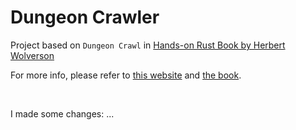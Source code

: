 # Dungeon Crawler

Project based on `Dungeon Crawl` in [Hands-on Rust Book by Herbert Wolverson](https://github.com/thebracket/HandsOnRust)

For more info, please refer to [this website](https://hands-on-rust.com/) and [the book](https://pragprog.com/titles/hwrust/hands-on-rust/).

<br/>

I made some changes:
...